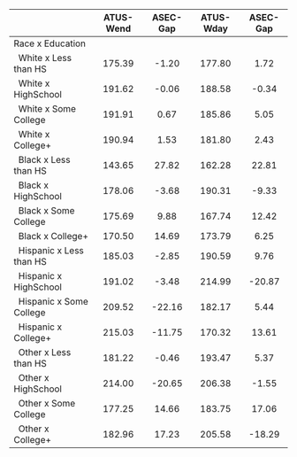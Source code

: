 
|                      |    ATUS-Wend |     ASEC-Gap |    ATUS-Wday |     ASEC-Gap |
| -------------------- | :----------: | :----------: | :----------: | :----------: |
| Race x Education     |              |              |              |              |
| &nbsp;&nbsp;White x Less than HS |       175.39 |        -1.20 |       177.80 |         1.72 |
| &nbsp;&nbsp;White x HighSchool |       191.62 |        -0.06 |       188.58 |        -0.34 |
| &nbsp;&nbsp;White x Some College |       191.91 |         0.67 |       185.86 |         5.05 |
| &nbsp;&nbsp;White x College+ |       190.94 |         1.53 |       181.80 |         2.43 |
| &nbsp;&nbsp;Black x Less than HS |       143.65 |        27.82 |       162.28 |        22.81 |
| &nbsp;&nbsp;Black x HighSchool |       178.06 |        -3.68 |       190.31 |        -9.33 |
| &nbsp;&nbsp;Black x Some College |       175.69 |         9.88 |       167.74 |        12.42 |
| &nbsp;&nbsp;Black x College+ |       170.50 |        14.69 |       173.79 |         6.25 |
| &nbsp;&nbsp;Hispanic x Less than HS |       185.03 |        -2.85 |       190.59 |         9.76 |
| &nbsp;&nbsp;Hispanic x HighSchool |       191.02 |        -3.48 |       214.99 |       -20.87 |
| &nbsp;&nbsp;Hispanic x Some College |       209.52 |       -22.16 |       182.17 |         5.44 |
| &nbsp;&nbsp;Hispanic x College+ |       215.03 |       -11.75 |       170.32 |        13.61 |
| &nbsp;&nbsp;Other x Less than HS |       181.22 |        -0.46 |       193.47 |         5.37 |
| &nbsp;&nbsp;Other x HighSchool |       214.00 |       -20.65 |       206.38 |        -1.55 |
| &nbsp;&nbsp;Other x Some College |       177.25 |        14.66 |       183.75 |        17.06 |
| &nbsp;&nbsp;Other x College+ |       182.96 |        17.23 |       205.58 |       -18.29 |

